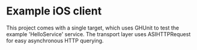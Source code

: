 # Example iOS client

This project comes with a single target, which uses GHUnit to test the example 'HelloService' service.
The transport layer uses ASIHTTPRequest for easy asynchronous HTTP querying.

